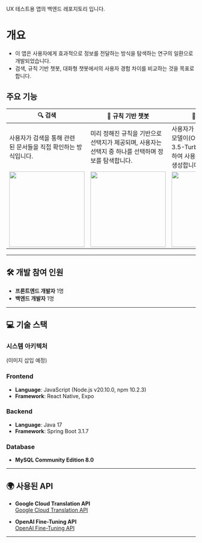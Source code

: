 UX 테스트용 앱의 백엔드 레포지토리 입니다.

# 개요
- 이 앱은 사용자에게 효과적으로 정보를 전달하는 방식을 탐색하는 연구의 일환으로 개발되었습니다.  
- 검색, 규칙 기반 챗봇, 대화형 챗봇에서의 사용자 경험 차이를 비교하는 것을 목표로 합니다.

## 주요 기능

| 🔍 검색 | 🤖 규칙 기반 챗봇 | 💬 대화형 챗봇 |
|---------|-----------------|----------------|
| 사용자가 검색을 통해 관련된&nbsp;문서들을 직접 확인하는 방식입니다. | 미리 정해진 규칙을 기반으로 선택지가 제공되며, 사용자는 선택지 중 하나를 선택하며 정보를 탐색합니다. | 사용자가 자연어로 질문하면 모델이(OpenAI의 GPT-3.5-Turbo를 Fine-tuning하여 사용) 자동으로 응답을 생성합니다. |
|<img src="https://github.com/user-attachments/assets/0cad9822-34f4-41bd-8bfd-90b97bfeda8d" width="200"/> |<img src="https://github.com/user-attachments/assets/c1ae113e-756f-4853-a63b-65a05c8e6424" width="200"/> | <img src="https://github.com/user-attachments/assets/e734f3d2-aa32-471b-8d38-0f724101304b" width="200"/> |

---

## 🛠 개발 참여 인원
- **프론트엔드 개발자** 1명
- **백엔드 개발자** 1명

---

## 💻 기술 스택

### 시스템 아키텍처
(이미지 삽입 예정)

### Frontend
- **Language**: JavaScript (Node.js v20.10.0, npm 10.2.3)
- **Framework**: React Native, Expo

### Backend
- **Language**: Java 17
- **Framework**: Spring Boot 3.1.7

### Database
- **MySQL Community Edition 8.0**

---

## 🌍 사용된 API

- **Google Cloud Translation API**  
  [Google Cloud Translation API](https://cloud.google.com/translate/?hl=ko)
  
- **OpenAI Fine-Tuning API**  
  [OpenAI Fine-Tuning API](https://platform.openai.com/docs/guides/fine-tuning)

---
